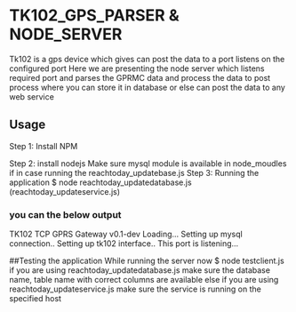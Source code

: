 

# TK102_GPS_PARSER & NODE_SERVER

Tk102 is a gps device which gives can post the data to a port listens on the configured port
Here we are presenting the node server which listens required port and parses the GPRMC data and 
process the data to post process where you can store it in database or else can post the data to any web service
   

## Usage
Step 1: Install NPM

Step 2: install nodejs
Make sure mysql module is available in node_moudles if in case running the reachtoday_updatebase.js
Step 3: Running the application
$ node reachtoday_updatedatabase.js (reachtoday_updateservice.js)
### you can the below output
TK102 TCP GPRS Gateway v0.1-dev
Loading...
Setting up mysql connection..
Setting up tk102 interface..
This port is listening...

##Testing the application 
While running the server now 
$ node testclient.js
if you are using reachtoday_updatedatabase.js
make sure the database name, table name with correct columns are available 
else if you are using reachtoday_updateservice.js
make sure the service is running on the specified host

